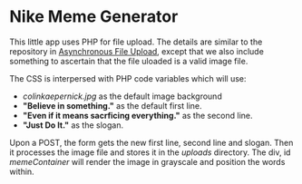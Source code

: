 # Nike Meme Generator

This little app uses PHP for file upload. The details are similar to the repository in [Asynchronous File Upload](https://github.com/tochewthunder/asynchronous-file-upload), except that we also include something to ascertain that the file uloaded is a valid image file.

The CSS is interpersed with PHP code variables which will use:
- *colinkaepernick.jpg* as the default image background
- **"Believe in something."** as the default first line.
- **"Even if it means sacrficing everything."** as the second line.
- **"Just Do It."** as the slogan.

Upon a POST, the form gets the new first line, second line and slogan. Then it processes the image file and stores it in the *uploads* directory. The div, id *memeContainer* will render the image in grayscale and position the words within.
